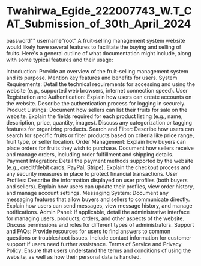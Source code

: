 # Twahirwa_Egide_222007743_W.T_CAT_Submission_of_30th_April_2024
password""
username"root"
 A fruit-selling management system website would likely have several features to facilitate the buying and selling of fruits. Here's a general outline of what documentation might include, along with some typical features and their usage:

Introduction:
Provide an overview of the fruit-selling management system and its purpose.
Mention key features and benefits for users.
System Requirements:
Detail the technical requirements for accessing and using the website (e.g., supported web browsers, internet connection speed).
User Registration and Authentication:
Explain how users can create accounts on the website.
Describe the authentication process for logging in securely.
Product Listings:
Document how sellers can list their fruits for sale on the website.
Explain the fields required for each product listing (e.g., name, description, price, quantity, images).
Discuss any categorization or tagging features for organizing products.
Search and Filter:
Describe how users can search for specific fruits or filter products based on criteria like price range, fruit type, or seller location.
Order Management:
Explain how buyers can place orders for fruits they wish to purchase.
Document how sellers receive and manage orders, including order fulfillment and shipping details.
Payment Integration:
Detail the payment methods supported by the website (e.g., credit/debit cards, PayPal, Stripe).
Explain the checkout process and any security measures in place to protect financial transactions.
User Profiles:
Describe the information displayed on user profiles (both buyers and sellers).
Explain how users can update their profiles, view order history, and manage account settings.
Messaging System:
Document any messaging features that allow buyers and sellers to communicate directly.
Explain how users can send messages, view message history, and manage notifications.
Admin Panel:
If applicable, detail the administrative interface for managing users, products, orders, and other aspects of the website.
Discuss permissions and roles for different types of administrators.
Support and FAQs:
Provide resources for users to find answers to common questions or troubleshoot issues.
Include contact information for customer support if users need further assistance.
Terms of Service and Privacy Policy:
Ensure that users understand the terms and conditions of using the website, as well as how their personal data is handled.

